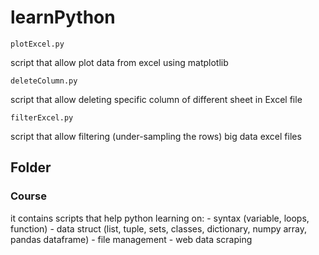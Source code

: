 # learnPython

```
plotExcel.py
```
script that allow plot data from excel using matplotlib

```
deleteColumn.py
```
script that allow deleting specific column of different sheet in Excel file

```
filterExcel.py
```
script that allow filtering (under-sampling the rows) big data excel files

## Folder
  ### Course
  it contains scripts that help python learning on:
    - syntax (variable, loops, function)
    - data struct (list, tuple, sets, classes, dictionary, numpy array, pandas dataframe)
    - file management
    - web data scraping
